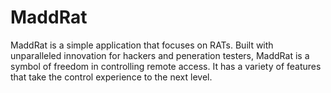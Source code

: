 # MaddRat
MaddRat is a simple application that focuses on RATs. Built with unparalleled innovation for hackers and peneration testers, MaddRat is a symbol of freedom in controlling remote access. It has a variety of features that take the control experience to the next level.
